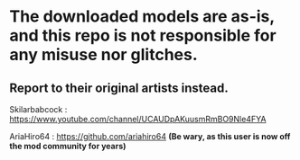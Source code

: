 # The downloaded models are as-is, and this repo is not responsible for any misuse nor glitches.

Report to their original artists instead.
-------------------------------------------------------------------------------------------------
Skilarbabcock : https://www.youtube.com/channel/UCAUDpAKuusmRmBO9Nle4FYA

AriaHiro64 : https://github.com/ariahiro64 **(Be wary, as this user is now off the mod community for years)**
